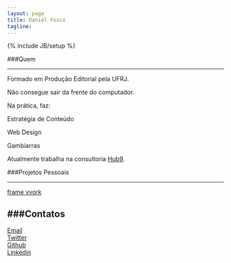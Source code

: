 ```yaml
---
layout: page
title: Daniel Fosco
tagline: 
---
```

{% include JB/setup %}

###Quem

---

Formado em Produção Editorial pela UFRJ.

Não consegue sair da frente do computador. 

Na prática, faz:

<p class="bullet topo">Estratégia de Conteúdo</p>
<p class="bullet">Web Design</p>
<p class="bullet line fundo">Gambiarras</p>

Atualmente trabalha na consultoria <a href="https://www.facebook.com/hub9.co" target="_blank">Hub9</a>.

###Projetos Pessoais

---

<div class="button-desktop"><a class="btnn-2c btnn-2 btnn spaace" href="http://framevvork.com" target="_blank">frame vvork</a></div>


###Contatos
---
<div class  ="icon"><a href="mailto:danielfosco@gmail.com" target="_blank"><span class="screen-reader-text">Email</span><i class="fa fa-envelope-o fa-2x"> </i></a></div>
<div class="icon"><a href="https://www.twitter.com/notdanielfosco" target="_blank"><span class="screen-reader-text">Twitter</span><i class="fa fa-twitter fa-2x"> </i></a></div>  
<div class="icon"><a href="https://www.github.com/dfosco" target="_blank"><span class="screen-reader-text">Github</span><i class="fa fa-github-alt fa-2x"> </i></a></div>
<div class="icon"><a href="https://br.linkedin.com/in/danielfosco/en" target="_blank"><span class="screen-reader-text">Linkedin</span><i class="fa fa-linkedin fa-2x"> </i></a></div>






